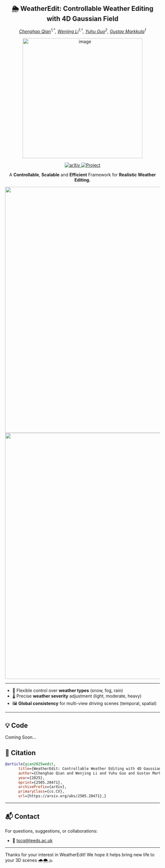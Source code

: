 <h2 align="center">
  🌦️ WeatherEdit: Controllable Weather Editing with 4D Gaussian Field
</h2>
<p align="center">
  <em>
    <a href="https://scholar.google.com/citations?user=EFV2q-4AAAAJ&hl=en">Chenghao Qian</a><sup>1,*</sup>,
    <a href="https://scholar.google.com/citations?user=uBjSytAAAAAJ&hl=en">Wenjing Li</a><sup>1,†</sup>,
    <a href="https://example.com/guo">Yuhu Guo</a><sup>2</sup>,
    <a href="https://scholar.google.com/citations?user=55G7VxoAAAAJ&hl=en">Gustav Markkula</a><sup>1</sup>
  </em>
</p>


<p align="center">
  <img src="https://github.com/user-attachments/assets/4483e88e-4552-4245-9c29-2c84abf78788" alt="image" width="390">
</p>



<p align="center">
  <a href="https://arxiv.org/abs/2505.20471">
    <img src="https://img.shields.io/badge/arXiv-article-red" alt="arXiv">
  </a>
  <a href="https://jumponthemoon.github.io/w-edit">
    <img src="https://img.shields.io/badge/Project-link-blue" alt="Project">
  </a>
</p>






<p align="center">
  A <strong>Controllable</strong>, <strong>Scalable</strong> and <strong>Efficient</strong> Framework for <strong>Realistic Weather Editing.</strong>
</p>
<div align="center">
  <img src="https://github.com/user-attachments/assets/b2b46e74-010d-4d80-a153-e4561668cc0f" width="800"/>
</div>

<div align="center">
  <img src="https://github.com/user-attachments/assets/e5b74e41-d25f-4a25-af42-99a95bcdb04e" width="800"/>
</div>



---

- 🎨 Flexible control over **weather types** (snow, fog, rain)
- 🌡️ Precise **weather severity** adjustment (light, moderate, heavy)
- 🖼️ **Global consistency** for multi-view driving scenes (temporal, spatial)

---

## 💡 Code
Coming Soon...


## 📌 Citation

```bibtex
@article{qian2025wedit,
      title={WeatherEdit: Controllable Weather Editing with 4D Gaussian Field}, 
      author={Chenghao Qian and Wenjing Li and Yuhu Guo and Gustav Markkula},
      year={2025},
      eprint={2505.20471},
      archivePrefix={arXiv},
      primaryClass={cs.CV},
      url={https://arxiv.org/abs/2505.20471},}  
```

---

## 📬 Contact

For questions, suggestions, or collaborations:

- 📧 tscq@leeds.ac.uk
---

Thanks for your interest in WeatherEdit! We hope it helps bring new life to your 3D scenes 🌧️🌨️🌫️
